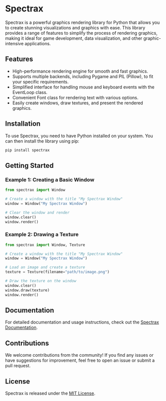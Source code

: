 # Spectrax

Spectrax is a powerful graphics rendering library for Python that allows you to create stunning visualizations and graphics with ease. This library provides a range of features to simplify the process of rendering graphics, making it ideal for game development, data visualization, and other graphic-intensive applications.

## Features

- High-performance rendering engine for smooth and fast graphics.
- Supports multiple backends, including Pygame and PIL (Pillow), to fit your specific requirements.
- Simplified interface for handling mouse and keyboard events with the EventLoop class.
- Convenient Font class for rendering text with various options.
- Easily create windows, draw textures, and present the rendered graphics.

## Installation

To use Spectrax, you need to have Python installed on your system. You can then install the library using pip:

```bash
pip install spectrax
```

## Getting Started

### Example 1: Creating a Basic Window

```python
from spectrax import Window

# Create a window with the title "My Spectrax Window"
window = Window("My Spectrax Window")

# Clear the window and render
window.clear()
window.render()
```

### Example 2: Drawing a Texture

```python
from spectrax import Window, Texture

# Create a window with the title "My Spectrax Window"
window = Window("My Spectrax Window")

# Load an image and create a texture
texture = Texture(filename="path/to/image.png")

# Draw the texture on the window
window.clear()
window.draw(texture)
window.render()
```

## Documentation

For detailed documentation and usage instructions, check out the [Spectrax Documentation](https://github.com/XMSX-Designer/spectrax/wiki).

## Contributions

We welcome contributions from the community! If you find any issues or have suggestions for improvement, feel free to open an issue or submit a pull request.

## License

Spectrax is released under the [MIT License](https://github.com/XMSX-Designer/spectrax/blob/main/LICENSE).
